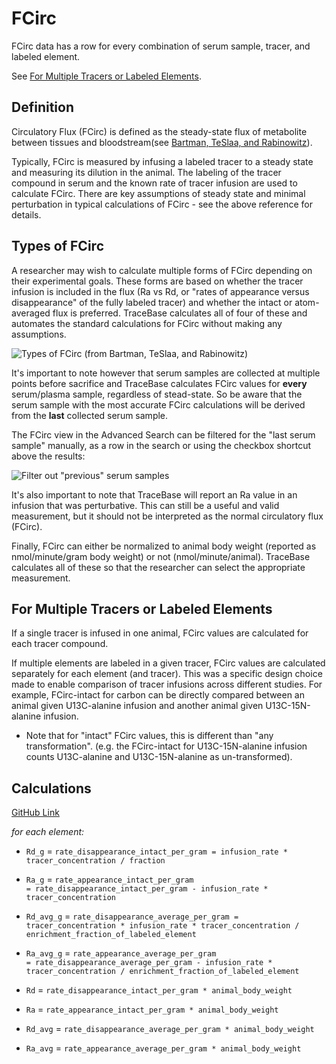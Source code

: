 # FCirc

FCirc data has a row for every combination of serum sample, tracer, and labeled element.

See [For Multiple Tracers or Labeled Elements](FCirc.md#For%20Multiple%20Tracers%20or%20Labeled%20Elements).

## Definition

Circulatory Flux (FCirc) is defined as the steady-state flux of metabolite between tissues and bloodstream(see
[Bartman, TeSlaa, and Rabinowitz](https://doi.org/10.1038/s42255-021-00419-2)).

Typically, FCirc is measured by infusing a labeled tracer to a steady state and measuring its dilution in the animal.
The labeling of the tracer compound in serum and the known rate of tracer infusion are used to calculate FCirc.  There
are key assumptions of steady state and minimal perturbation in typical calculations of FCirc - see the above reference
for details.

## Types of FCirc

A researcher may wish to calculate multiple forms of FCirc depending on their experimental goals.  These forms are based
on whether the tracer infusion is included in the flux (Ra vs Rd, or "rates of appearance versus disappearance" of the
fully labeled tracer) and whether the intact or atom-averaged flux is preferred.  TraceBase calculates all of four of
these and automates the standard calculations for FCirc without making any assumptions.

![Types of FCirc](../Attachments/types_of_fcirc.png)
(from Bartman, TeSlaa, and Rabinowitz)

It's important to note however that serum samples are collected at multiple points before sacrifice and TraceBase
calculates FCirc values for **every** serum/plasma sample, regardless of stead-state.  So be aware that the serum sample
with the most accurate FCirc calculations will be derived from the **last** collected serum sample.

The FCirc view in the Advanced Search can be filtered for the "last serum sample" manually, as a row in the search or
using the checkbox shortcut above the results:

![Filter out "previous" serum samples](../Attachments/last_serum_sample.png)

It's also important to note that TraceBase will report an Ra value in an infusion that was perturbative.  This can still
be a useful and valid measurement, but it should not be interpreted as the normal circulatory flux (FCirc).

Finally, FCirc can either be normalized to animal body weight (reported as nmol/minute/gram body weight) or not
(nmol/minute/animal).  TraceBase calculates all of these so that the researcher can select the appropriate measurement.

## For Multiple Tracers or Labeled Elements

If a single tracer is infused in one animal, FCirc values are calculated for each tracer compound.

If multiple elements are labeled in a given tracer, FCirc values are calculated separately for each element (and
tracer).  This was a specific design choice made to enable comparison of tracer infusions across different studies.  For
example, FCirc-intact for carbon can be directly compared between an animal given U13C-alanine infusion and another
animal given U13C-15N-alanine infusion.

* Note that for "intact" FCirc values, this is different than "any transformation".  (e.g. the FCirc-intact for
  U13C-15N-alanine infusion counts U13C-alanine and U13C-15N-alanine as un-transformed).

## Calculations

[GitHub Link](https://github.com/Princeton-LSI-ResearchComputing/tracebase/blob/1a7e9f9a05b01e00fdb83b4e1e97ef54c6588302/DataRepo/models/peak_group_label.py#L464-L477)

*for each element:*

* `Rd_g` = `rate_disappearance_intact_per_gram = infusion_rate *
  tracer_concentration / fraction`

* `Ra_g` = `rate_appearance_intact_per_gram
  = rate_disappearance_intact_per_gram - infusion_rate * tracer_concentration`

* `Rd_avg_g` = `rate_disappearance_average_per_gram = tracer_concentration *
  infusion_rate * tracer_concentration /
  enrichment_fraction_of_labeled_element`

* `Ra_avg_g` = `rate_appearance_average_per_gram
  = rate_disappearance_average_per_gram - infusion_rate * tracer_concentration
  / enrichment_fraction_of_labeled_element`

* `Rd` = `rate_disappearance_intact_per_gram * animal_body_weight`

* `Ra` = `rate_appearance_intact_per_gram * animal_body_weight`

* `Rd_avg` = `rate_disappearance_average_per_gram * animal_body_weight`

* `Ra_avg` = `rate_appearance_average_per_gram * animal_body_weight`
